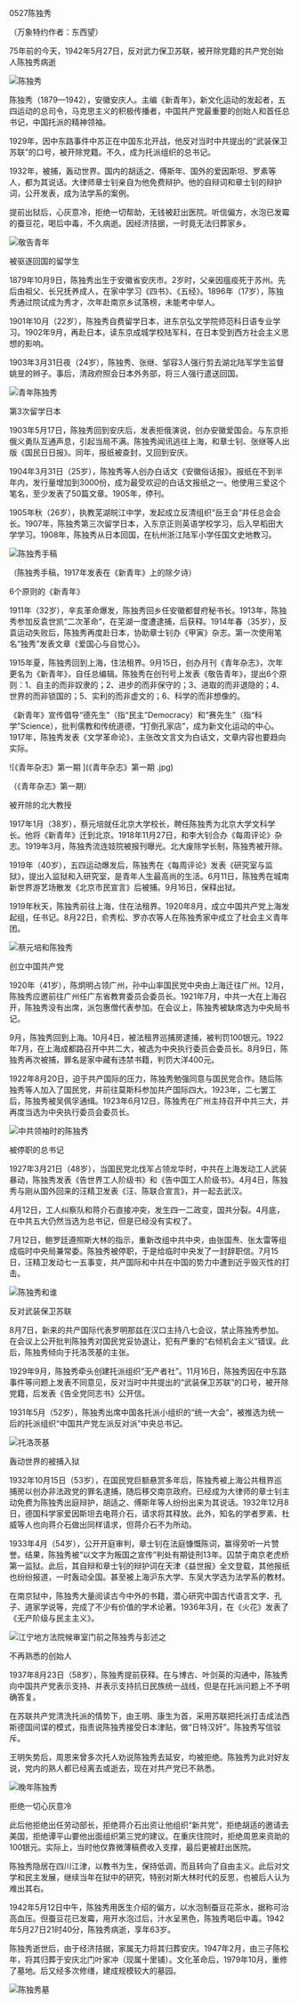 0527陈独秀

（万象特约作者：东西望）

75年前的今天，1942年5月27日，反对武力保卫苏联，被开除党籍的共产党创始人陈独秀病逝

![陈独秀](陈独秀.jpg)

陈独秀（1879—1942），安徽安庆人。主编《新青年》，新文化运动的发起者，五四运动的总司令，马克思主义的积极传播者，中国共产党最重要的创始人和首任总书记，中国托派的精神领袖。

1929年，因中东路事件中苏正在中国东北开战，他反对当时中共提出的“武装保卫苏联”的口号，被开除党籍。不久，成为托派组织的总书记。

1932年，被捕，轰动世界。国内的胡适之、傅斯年、国外的爱因斯坦、罗素等人，都为其说话。大律师章士钊亲自为他免费辩护。他的自辩词和章士钊的辩护词，公开发表，成为法学系的案例。

提前出狱后，心灰意冷，拒绝一切帮助，无钱被赶出医院。听信偏方，水泡已发霉的蚕豆花，喝后中毒，不久病逝。因经济拮据，一时竟无法归葬家乡。

![敬告青年](敬告青年.jpg)



被驱逐回国的留学生

1879年10月9日，陈独秀出生于安徽省安庆市。2岁时，父亲因瘟疫死于苏州。先后由祖父、长兄抚养成人，在家中学习《四书》、《五经》。1896年（17岁），陈独秀通过院试成为秀才，次年赴南京乡试落榜，未能考中举人。

1901年10月（22岁），陈独秀自费留学日本，进东京弘文学院师范科日语专业学习。1902年9月，再赴日本，读东京成城学校陆军科，在日本受到西方社会主义思想的影响。

1903年3月31日夜（24岁），陈独秀、张继、邹容3人强行剪去湖北陆军学生监督姚昱的辫子。事后，清政府照会日本外务部，将三人强行遣送回国。

![青年陈独秀](青年陈独秀.jpg)

第3次留学日本

1903年5月17日，陈独秀回到安庆后，发表拒俄演说，创办安徽爱国会。与东京拒俄义勇队互通声息，引起当局不满。陈独秀闻讯逃往上海，和章士钊、张继等人出版《国民日日报》。同年，报纸被查封，又回到安庆。

1904年3月31日（25岁），陈独秀等人创办白话文《安徽俗话报》。报纸在不到半年内，发行量增加到3000份，成为最受欢迎的白话文报纸之一。他使用三爱这个笔名，至少发表了50篇文章。1905年，停刊。

1905年秋（26岁），执教芜湖皖江中学，发起成立反清组织“岳王会”并任总会会长。1907年，陈独秀第三次留学日本，入东京正则英语学校学习，后入早稻田大学学习。1908年，陈独秀从日本回国，在杭州浙江陆军小学任国文史地教习。

![陈独秀手稿](陈独秀手稿.jpg)

（陈独秀手稿，1917年发表在《新青年》上的除夕诗）

6个原则的《新青年》

1911年（32岁），辛亥革命爆发，陈独秀回乡任安徽都督府秘书长。1913年，陈独秀参加反袁世凯“二次革命”，在芜湖一度遭逮捕，后获释。1914年春（35岁），反袁运动失败后，陈独秀再度赴日本，协助章士钊办《甲寅》杂志。第一次使用笔名“独秀”发表文章《爱国心与自觉心》。

1915年夏，陈独秀回到上海，住法租界。9月15日，创办月刊《青年杂志》，次年更名为《新青年》，自任总编辑。陈独秀在创刊号上发表《敬告青年》，提出6个原则：1、自主的而非奴隶的；2、进步的而非保守的；3、进取的而非退隐的；4、世界的而非锁国的；5、实利的而非虚文的；6、科学的而非想像的。

《新青年》宣传倡导“德先生”（指“民主”Democracy）和“赛先生”（指“科学”Science），批判儒教和传统道德，“打倒孔家店”，成为新文化运动的中心。1917年，陈独秀发表《文学革命论》，主张改文言文为白话文，文章内容也要趋向实际。

![《青年杂志》第一期 ](《青年杂志》第一期 .jpg)

（《青年杂志》第一期）

被开除的北大教授

1917年1月（38岁），蔡元培就任北京大学校长，聘任陈独秀为北京大学文科学长。他将《新青年》迁到北京。1918年11月27日，和李大钊合办《每周评论》杂志。1919年3月，陈独秀流连妓院被报刊曝光。北大废除学长制，陈独秀被开除。

1919年（40岁），五四运动爆发后，陈独秀在《每周评论》发表《研究室与监狱》，提出入监狱和入研究室，是青年人生最高尚的生活。6月11日，陈独秀在城南新世界游艺场散发《北京市民宣言》后被捕。9月16日，保释出狱。

1919年秋天，陈独秀前往上海，住在法租界。1920年8月，成立中国共产党上海发起组，任书记。8月22日，俞秀松、罗亦农等人在陈独秀家中成立了社会主义青年团。

![蔡元培和陈独秀](蔡元培和陈独秀.jpg)

创立中国共产党

1920年（41岁），陈炯明占领广州，孙中山率国民党中央由上海迁往广州。12月，陈独秀应邀前往广州任广东省教育委员会委员长。1921年7月，中共一大在上海召开，陈独秀没有出席，派包惠僧代表参加。在会议上，陈独秀被缺席选为中央局书记。

9月，陈独秀回到上海。10月4日，被法租界巡捕房逮捕，被判罚100银元。1922年7月，在上海成都路召开中共二大，被选为中央执行委员会委员长。8月9日，陈独秀再次被捕，罪名是家中藏有违禁书籍，判罚大洋400元。

1922年8月20日，迫于共产国际的压力，陈独秀勉强同意与国民党合作。随后陈独秀等人加入了国民党，并前往莫斯科参加共产国际四大。1923年，二七罢工后，陈独秀被吴佩孚通缉。1923年6月12日，陈独秀在广州主持召开中共三大，并再度当选为中央执行委员会委员长。

![中共领袖时的陈独秀](中共领袖时的陈独秀.jpg)

被停职的总书记

1927年3月21日（48岁），当国民党北伐军占领龙华时，中共在上海发动工人武装暴动，陈独秀发表《告世界工人阶级书》和《告中国工人阶级书》。4月4日，陈独秀与刚从国外回来的汪精卫发表《汪、陈联合宣言》，并一起去武汉。

4月12日，工人纠察队和蒋介石直接冲突，发生四一二政变，国共分裂。4月底，在中共五大仍然当选为总书记，但是已经没有实权了。

7月12日，鲍罗廷遵照斯大林的指示，重新改组中共中央，由张国焘、张太雷等组成临时中央局兼常委。陈独秀被停职，于是给临时中央发了一封辞职信。7月15日，汪精卫发动七一五事变，共产国际和中共在中国的势力中遭到近乎毁灭性的打击。

![陈独秀和谁](陈独秀和谁.jpeg)

反对武装保卫苏联

8月7日，新来的共产国际代表罗明那兹在汉口主持八七会议，禁止陈独秀参加。在会议上公开批判陈独秀对国民党妥协退让，犯有严重的“右倾机会主义”错误。此后，陈独秀倾向于托洛茨基的主张。

1929年9月，陈独秀牵头创建托派组织“无产者社”。11月16日，陈独秀因在中东路事件等问题上发表不同意见，反对当时中共提出的“武装保卫苏联”的口号，被开除党籍，后发表《告全党同志书》公开信。

1931年5月（52岁），陈独秀出席中国各托派小组织的“统一大会”，被推选为统一后的托派组织“中国共产党左派反对派”中央总书记。

![托洛茨基](托洛茨基.jpg)

轰动世界的被捕入狱

1932年10月15日（53岁），在国民党巨额悬赏多年后，陈独秀被上海公共租界巡捕房以创办非法政党的罪名逮捕，随后移交南京政府。已经成为大律师的章士钊主动免费为陈独秀出庭辩护，胡适之、傅斯年等人纷纷出来为其说话。1932年12月8日，德国科学家爱因斯坦去电蒋介石，请求将其释放。此外，知名的学者罗素、杜威等人也向蒋介石做出同样请求，但蒋介石不为所动。

1933年4月（54岁），公开开庭审判，章士钊在法庭慷慨陈词，赢得旁听一片赞誉。结果，陈独秀被“以文字为叛国之宣传”判处有期徒刑13年。囚禁于南京老虎桥第一监狱。此后，其自辩和章士钊的辩护词在天津《益世报》全文登载，其他报纸也纷纷报道，一时轰动全国。甚至被上海沪东大学、东吴大学选为法学系的教材。

在南京狱中，陈独秀大量阅读古今中外的书籍，潜心研究中国古代语言文字、孔子、道家学说等，完成了不少有价值的学术论著。1936年3月，在《火花》发表了《无产阶级与民主主义》。

![江宁地方法院候审室门前之陈独秀与彭述之](江宁地方法院候审室门前之陈独秀与彭述之.jpg)

不再熟悉的创始人

1937年8月23日（58岁），陈独秀提前获释。在与博古、叶剑英的沟通中，陈独秀向中国共产党表示支持、并表示支持抗日民族统一战线，但是在托派问题上不予明确答复。

在苏联共产党清洗托派的情势下，由王明、康生为首，采用苏联把托派打击成法西斯德国间谍的模式，指责说陈独秀接受日本津贴，做“日特汉奸”。陈独秀写信驳斥。

王明失势后，周恩来曾多次托人劝说陈独秀去延安，均被拒绝。陈独秀为此对好友说，党内的熟人都已经离去或逝去，现在对共产党已不熟悉。

![晚年陈独秀](晚年陈独秀.jpeg)

拒绝一切心灰意冷

此后他拒绝出任劳动部长，拒绝蒋介石出资让他组织“新共党”，拒绝胡适的邀请去美国，拒绝谭平山要他出面组织第三党的建议。在重庆住院时，拒绝周恩来资助的100银元。实际上，当时他仅靠微薄稿费收入支撑，最后更被赶出医院。

陈独秀隐居在四川江津，以教书为生，保持低调，而且转向了自由主义。此后对文学和民主发展，继续当年在狱中的研究，特别对斯大林时代的反思，也被后人认为难出其右。

1942年5月12日中午，陈独秀用医生介绍的偏方，以水泡制蚕豆花茶水，据称可治高血压。但蚕豆花已发霉，用开水泡过后，汁水呈黑色，陈独秀喝后中毒。1942年5月27日21时40分，陈独秀病逝，享年63岁。

陈独秀逝世后，由于经济拮据，家属无力将其归葬安庆。1947年2月，由三子陈松年，将其归葬于安庆北门叶家冲（现属十里铺）。文化革命后，1979年10月，重修了墓地。后又经多次修缮，建成规模较大的墓园。

![陈独秀墓](陈独秀墓.jpg)



